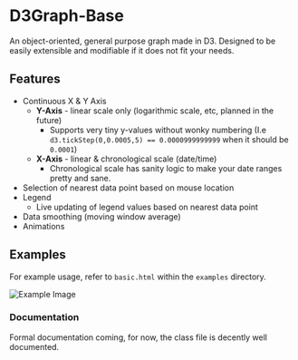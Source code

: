 # D3Graph-Base

An object-oriented, general purpose graph made in D3. Designed to be easily extensible and modifiable if it does not fit your needs.



## Features

* Continuous X & Y Axis
  * **Y-Axis** - linear scale only (logarithmic scale, etc, planned in the future)
    * Supports very tiny y-values without wonky numbering (I.e `d3.tickStep(0,0.0005,5) == 0.0000999999999` when it should be `0.0001`)
  * **X-Axis** - linear & chronological scale (date/time)
    * Chronological scale has sanity logic to make your date ranges pretty and sane.
* Selection of nearest data point based on mouse location
* Legend
  * Live updating of legend values based on nearest data point
* Data smoothing (moving window average)
* Animations



## Examples

For example usage, refer to `basic.html` within the `examples` directory.

![Example Image](https://i.imgur.com/drBccg4.png)



### Documentation

Formal documentation coming, for now, the class file is decently well documented.
